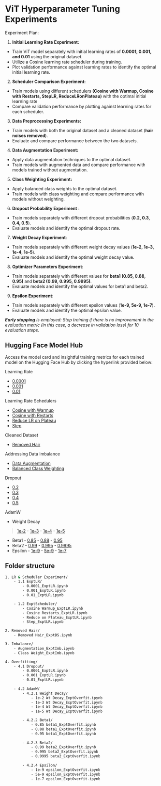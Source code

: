 
# ViT Hyperparameter Tuning Experiments


Experiment Plan:
1. **Initial Learning Rate Experiment:**
- Train ViT model separately with initial learning rates of **0.0001, 0.001, and 0.01** using the original dataset.
- Utilize a Cosine learning rate scheduler during training.
- Plot validation performance against learning rates to identify the optimal initial learning rate.

2. **Scheduler Comparison Experiment:** 
- Train models using different schedulers **(Cosine with Warmup, Cosine with Restarts, StepLR, ReduceLRonPlateau)** with the optimal initial learning rate
- Compare validation performance by plotting against learning rates for each scheduler.

3. **Data Preprocessing Experiments:**
- Train models with both the original dataset and a cleaned dataset (**hair noises removed**).
- Evaluate and compare performance between the two datasets.

4. **Data Augmentation Experiment:**
- Apply data augmentation techniques to the optimal dataset.
- Train models with augmented data and compare performance with models trained without augmentation.

5. **Class Weighting Experiment:**
- Apply balanced class weights to the optimal dataset.
- Train models with class weighting and compare performance with models without weighting.

6. **Dropout Probability Experiment** :
- Train models separately with different dropout probabilities (**0.2, 0.3, 0.4, 0.5**).
- Evaluate models and identify the optimal dropout rate.

7. **Weight Decay Experiment**:
- Train models separately with different weight decay values (**1e-2, 1e-3, 1e-4, 1e-5**).
- Evaluate models and identify the optimal weight decay value.

8. **Optimizer Parameters Experiment**:
- Train models separately with different values for **beta1 (0.85, 0.88, 0.95)** and **beta2 (0.99, 0.995, 0.9995)**.
- Evaluate models and identify the optimal values for beta1 and beta2.

9. **Epsilon Experiment**:
- Train models separately with different epsilon values (**1e-9, 5e-9, 1e-7**).
- Evaluate models and identify the optimal epsilon value.

***Early stopping** is employed: Stop training if there is no improvement in the evaluation metric (in this case, a decrease in validation loss) for 10 evaluation steps.*


## Hugging Face Model Hub
Access the model card and insightful training metrics for each trained model on the Hugging Face Hub by clicking the hyperlink provided below:

Learning Rate
- [0.0001](https://huggingface.co/sharren/vit-lr-0.0001/tree/main)
- [0.001](https://huggingface.co/sharren/vit-lr-0.001/tree/main)
- [0.01](https://huggingface.co/sharren/vit-lr-0.01/tree/main)

Learning Rate Schedulers
- [Cosine with Warmup](https://huggingface.co/sharren/vit-lr-cosine-warmup/tree/main)
- [Cosine with Restarts ](https://huggingface.co/sharren/vit-lr-cosine-restarts/tree/main)
- [Reduce LR on Plateau ](https://huggingface.co/sharren/vit-lr-reduce-plateau/tree/main)
- [Step](https://huggingface.co/sharren/vit-lr-step/tree/main)

Cleaned Dataset
- [Removed Hair](https://huggingface.co/sharren/vit-ds-processed)

Addressing Data Imbalance
- [Data Augmentation](https://huggingface.co/sharren/vit-augmentation)
- [Balanced Class Weighting](https://huggingface.co/sharren/vit-class-weight)

Dropout 
- [0.2](https://huggingface.co/sharren/vit-dropout-0.2)
- [0.3](https://huggingface.co/sharren/vit-dropout-0.3)
- [0.4](https://huggingface.co/sharren/vit-dropout-0.4)
-  [0.5](https://huggingface.co/sharren/vit-dropout-0.5)

AdamW
 - Weight Decay
> [1e-2](https://huggingface.co/sharren/vit-weight-decay-1e-2)
			 - [1e-3](https://huggingface.co/sharren/vit-weight-decay-1e-3)
			 - [1e-4](https://huggingface.co/sharren/vit-weight-decay-1e-4)
			 - [1e-5](https://huggingface.co/sharren/vit-weight-decay-1e-5)
 - Beta1
			 - [0.85](https://huggingface.co/sharren/vit-beta1-0.85)
			 -  [0.88](https://huggingface.co/sharren/vit-beta1-0.88)
			 - [0.95](https://huggingface.co/sharren/vit-beta1-0.95)
 - Beta2
			 - [0.99](https://huggingface.co/sharren/vit-beta2-0.99)
			 - [0.995](https://huggingface.co/sharren/vit-beta2-0.995)
			 -  [0.9995](https://huggingface.co/sharren/vit-beta2-0.9995)
 - Epsilon 
			- [1e-9](https://huggingface.co/sharren/vit-epsilon-1e-9)
			- [5e-9](https://huggingface.co/sharren/vit-epsilon-5e-9)
			- [1e-7](https://huggingface.co/sharren/vit-epsilon-1e-7)

   
## Folder structure
```bash
1. LR & Scheduler Experiment/
    - 1.1 ExptLR/
        - 0.0001_ExptLR.ipynb
        - 0.001_ExptLR.ipynb
        - 0.01_ExptLR.ipynb

    - 1.2 ExptScheduler/
        - Cosine Warmup_ExptLR.ipynb
        - Cosine Restarts_ExptLR.ipynb
        - Reduce on Plateau_ExptLR.ipynb
        - Step_ExptLR.ipynb

2. Removed Hair/
    - Removed Hair_ExptDS.ipynb

3. Imbalance/
    - Augmentation_ExptImb.ipynb
    - Class Weight_ExptImb.ipynb

4. Overfitting/ 
    - 4.1 Dropout/
        - 0.0001_ExptLR.ipynb
        - 0.001_ExptLR.ipynb
        - 0.01_ExptLR.ipynb
    
    - 4.2 AdamW/
        - 4.2.1 Weight Decay/
            - 1e-2 Wt Decay_ExptOverfit.ipynb
	        - 1e-3 Wt Decay_ExptOverfit.ipynb
	        - 1e-4 Wt Decay_ExptOverfit.ipynb
	        - 1e-5 Wt Decay_ExptOverfit.ipynb

        - 4.2.2 Beta1/
            - 0.85 beta1_ExptOverfit.ipynb
	        - 0.88 beta1_ExptOverfit.ipynb
	        - 0.95 beta1_ExptOverfit.ipynb
	        
        - 4.2.3 Beta2/
            - 0.99 beta2_ExptOverfit.ipynb
	        - 0.995 beta2_ExptOverfit.ipynb
	        - 0.9995 beta2_ExptOverfit.ipynb
	        
        - 4.2.4 Epsilon/
            - 1e-9 epsilon_ExptOverfit.ipynb
	        - 5e-9 epsilon_ExptOverfit.ipynb
	        - 1e-7 epsilon_ExptOverfit.ipynb
```
